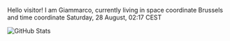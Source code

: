 Hello visitor! I am Giammarco, currently living in space coordinate Brussels and time coordinate Saturday, 28 August, 02:17 CEST

![GitHub Stats](https://github-readme-stats.vercel.app/api?username=grcasanova)
